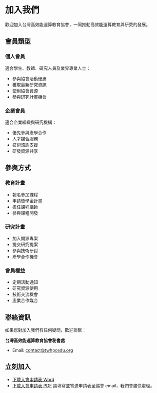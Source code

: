 # 加入我們

歡迎加入台灣高效能運算教育協會，一同推動高效能運算教育與研究的發展。

## 會員類型

### 個人會員
適合學生、教師、研究人員及業界專業人士：
- 參與協會活動優惠
- 獲取最新研究資訊
- 使用協會資源
- 參與研究計畫機會

### 企業會員
適合企業組織與研究機構：
- 優先參與產學合作
- 人才媒合服務
- 技術諮詢支援
- 研發資源共享

## 參與方式

### 教育計畫
- 報名參加課程
- 申請獎學金計畫
- 擔任課程講師
- 參與課程開發

### 研究計畫
- 加入開源專案
- 提交研究提案
- 參與技術研討
- 產學合作機會

### 會員權益
- 定期活動通知
- 研究資源使用
- 技術交流機會
- 產業合作媒合

## 聯絡資訊

如果您對加入我們有任何疑問，歡迎聯繫：

**台灣高效能運算教育協會秘書處**
- Email: contact@twhpcedu.org


## 立刻加入
- [下載入會申請表 Word](/files/join_form.docx)
- [下載入會申請表 PDF](/files/join_form.pdf)
請填寫並寄送申請表至協會 email，我們會盡快處理。